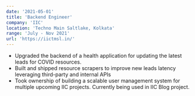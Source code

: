 ```yaml
---
date: '2021-05-01'
title: 'Backend Engineer'
company: 'IIC'
location: 'Techno Main Saltlake, Kolkata'
range: 'July - Nov 2021'
url: 'https://iictmsl.in/'
---
```


- Upgraded the backend of a health application for updating the latest leads for COVID resources.
- Built and shipped resource scrapers to improve new leads latency leveraging third-party and internal APIs
- Took ownership of building a scalable user management system for multiple upcoming IIC projects. Currently being used in IIC Blog project.
